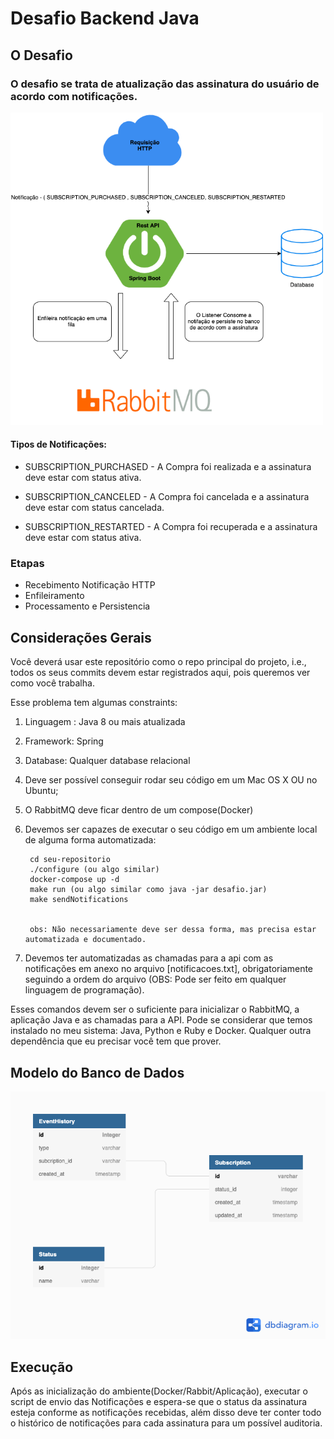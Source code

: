 # Desafio Backend Java


## O Desafio
### O desafio se trata de atualização das assinatura do usuário de acordo com notificações.
<img src="DesafioFila.png" width="500" height="500">


#### Tipos de Notificações:

-  SUBSCRIPTION_PURCHASED - A Compra foi realizada e a assinatura deve estar com status ativa.

-  SUBSCRIPTION_CANCELED - A Compra foi cancelada e a assinatura deve estar com status cancelada.

-  SUBSCRIPTION_RESTARTED - A Compra foi recuperada e a assinatura deve estar com status ativa.


### Etapas

- Recebimento Notificação HTTP
- Enfileiramento
- Processamento e Persistencia

## Considerações Gerais
Você deverá usar este repositório como o repo principal do projeto, i.e.,
todos os seus commits devem estar registrados aqui, pois queremos ver como
você trabalha.

Esse problema tem algumas constraints:

1. Linguagem : Java 8 ou mais atualizada

2. Framework: Spring

3. Database: Qualquer database relacional

4. Deve ser possível conseguir rodar seu código em um Mac OS X OU no Ubuntu;

5. O RabbitMQ deve ficar dentro de um compose(Docker)

6. Devemos ser capazes de executar o seu código em um ambiente local de alguma forma automatizada:

   ``` git clone seu-repositorio
    cd seu-repositorio
    ./configure (ou algo similar)
    docker-compose up -d
    make run (ou algo similar como java -jar desafio.jar)
    make sendNotifications 
    
    
    obs: Não necessariamente deve ser dessa forma, mas precisa estar automatizada e documentado.
   ```

7. Devemos ter automatizadas as chamadas para a api com as notificações em anexo no arquivo [notificacoes.txt], obrigatoriamente seguindo a ordem do arquivo (OBS: Pode ser feito em qualquer linguagem de programação). 

Esses comandos devem ser o suficiente para inicializar o RabbitMQ, a aplicação Java e as chamadas para a API. Pode se considerar que temos instalado no meu sistema: Java, Python e Ruby e Docker.
Qualquer outra dependência que eu precisar você tem que prover.

## Modelo do Banco de Dados

![Modelo](database_model.png)


## Execução
Após as inicialização do ambiente(Docker/Rabbit/Aplicação), executar o script de envio das Notificações e espera-se que o status da assinatura esteja conforme as notificações recebidas, além disso deve ter conter todo o histórico de notificações para cada assinatura para um possível auditoria.